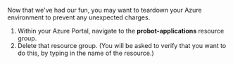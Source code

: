 Now that we've had our fun, you may want to teardown your Azure environment to prevent any unexpected charges.

1. Within your Azure Portal, navigate to the **probot-applications** resource group.
2. Delete that resource group. (You will be asked to verify that you want to do this, by typing in the name of the resource.)